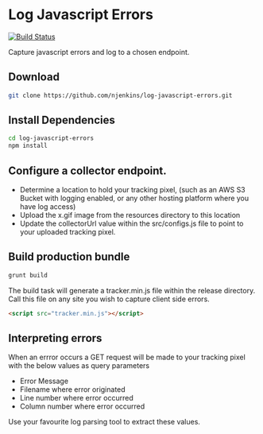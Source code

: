 # Log Javascript Errors
[![Build Status](https://travis-ci.org/njenkins/log-javascript-errors.svg?branch=master)](https://travis-ci.org/njenkins/log-javascript-errors)

Capture javascript errors and log to a chosen endpoint.

## Download
```bash
git clone https://github.com/njenkins/log-javascript-errors.git
```

## Install Dependencies
```bash
cd log-javascript-errors
npm install
```

## Configure a collector endpoint.
* Determine a location to hold your tracking pixel, (such as an AWS S3 Bucket with logging enabled, or any other hosting platform where you have log access)
* Upload the x.gif image from the resources directory to this location
* Update the collectorUrl value within the src/configs.js file to point to your uploaded tracking pixel.

## Build production bundle
```bash
grunt build
```

The build task will generate a tracker.min.js file within the release directory. Call this file on any site you wish to capture client side errors.

```html
<script src="tracker.min.js"></script>
```

## Interpreting errors
When an errror occurs a GET request will be made to your tracking pixel with the below values as query parameters
* Error Message
* Filename where error originated
* Line number where error occurred
* Column number where error occurred

Use your favourite log parsing tool to extract these values.

